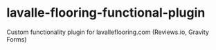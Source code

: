 # lavalle-flooring-functional-plugin
Custom functionality plugin for lavalleflooring.com (Reviews.io, Gravity Forms)
